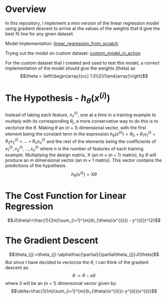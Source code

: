 # Overview

In this repository, I implement a mini version of the linear regression model using gradient descent to arrive at the values of the weights that'd give the best fit line for any given dataset.

Model Implementation: [linear_regression_from_scratch](./MyLinearRegression/linear_regression_from_scratch.py)

Trying out the model on custom dataset: [custom_model_in_action](./custom_model_in_action.ipynb)

For the custom dataset that I created and used to test this model, a correct implementation of the model should give the weights (theta) as
$$\theta = \left(\begin{array}{cc} 1.5\\2\\1\end{array}\right)$$

# The Hypothesis - $h_{\theta}(x^{(i)})$

Instead of taking each feature, $x_{n}^{(i)}$, one at a time in a training example to multiply with its corresponding $\theta_{j}$, a more conservative way to do this is to vectorize the $\theta$. Making $\theta$ an $(n+1)$ dimensional vector, with the first element being the constant term in the expression $h_{\theta}(x^{(i)}) = \theta_{0} + \theta_{1}x_{1}^{(i)} + \theta_{2}x_{2}^{(i)} + ... + \theta_{n}x_{n}^{(i)}$ and the rest of the elements being the coefficients of $x_{1}^{(i)}, x_{2}^{(i)}, ..., x_{n}^{(i)}$ where $n$ is the number of features of each training example. Multiplying the design matrix, X (an $m\times(n+1)$ matrix), by $\theta$ will produce an $m$ dimensional vector (an $m\times1$ matrix). This vector contains the predictions of the hypothesis.
$$h_{\theta}(x^{(i)})=X\theta$$

# The Cost Function for Linear Regression

$$J(\theta)=\frac{1}{2m}\sum_{i=1}^{m}(h_{\theta}(x^{(i)}) - y^{(i)})^{2}$$

# The Gradient Descent

$$\theta_{j}:=\theta_{j}-\alpha\frac{\partial}{\partial\theta_{j}}J(\theta)$$
But since I have decided to vectorize the $\theta$, I can think of the gradient descent as:
$$\theta:=\theta-\alpha\delta$$
where $\delta$ will be an $(n+1)$ dimensional vector given by:
$$\delta=\frac{1}{m}\sum_{i=1}^{m}(h_{\theta}(x^{(i)})-y^{(i)})x^{(i)}$$
